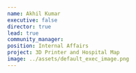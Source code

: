 ```yaml
---
name: Akhil Kumar
executive: false
director: true
lead: true
community_manager: 
position: Internal Affairs
project: 3D Printer and Hospital Map
image: ../assets/default_exec_image.png
---
```

